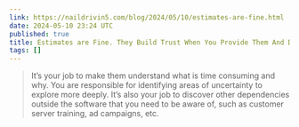 ```yaml
---
link: https://naildrivin5.com/blog/2024/05/10/estimates-are-fine.html
date: 2024-05-10 23:24 UTC
published: true
title: Estimates are Fine. They Build Trust When You Provide Them And Deliver On Them
tags: []
---
```


> It’s your job to make them understand what is time consuming and why. You are responsible for identifying areas of uncertainty to explore more deeply. It’s also your job to discover other dependencies outside the software that you need to be aware of, such as customer server training, ad campaigns, etc.
